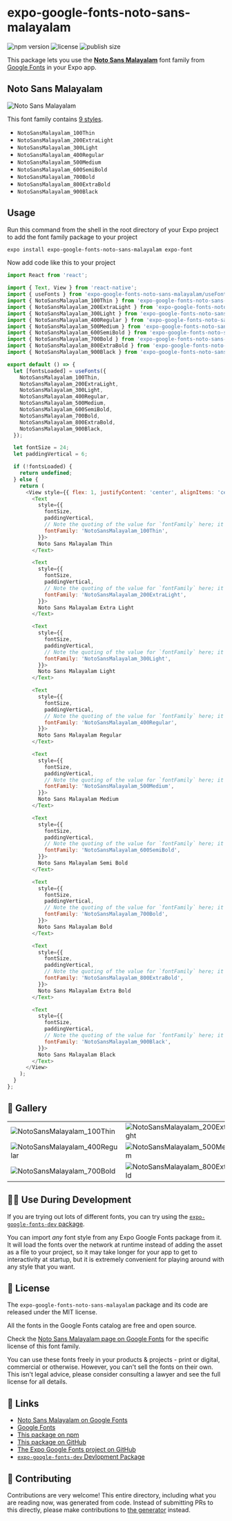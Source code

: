 # expo-google-fonts-noto-sans-malayalam

![npm version](https://flat.badgen.net/npm/v/expo-google-fonts-noto-sans-malayalam)
![license](https://flat.badgen.net/github/license/expo/google-fonts)
![publish size](https://flat.badgen.net/packagephobia/install/expo-google-fonts-noto-sans-malayalam)

This package lets you use the [**Noto Sans Malayalam**](https://fonts.google.com/specimen/Noto+Sans+Malayalam) font family from [Google Fonts](https://fonts.google.com/) in your Expo app.

## Noto Sans Malayalam

![Noto Sans Malayalam](./font-family.png)

This font family contains [9 styles](#-gallery).

- `NotoSansMalayalam_100Thin`
- `NotoSansMalayalam_200ExtraLight`
- `NotoSansMalayalam_300Light`
- `NotoSansMalayalam_400Regular`
- `NotoSansMalayalam_500Medium`
- `NotoSansMalayalam_600SemiBold`
- `NotoSansMalayalam_700Bold`
- `NotoSansMalayalam_800ExtraBold`
- `NotoSansMalayalam_900Black`

## Usage

Run this command from the shell in the root directory of your Expo project to add the font family package to your project
```sh
expo install expo-google-fonts-noto-sans-malayalam expo-font
```

Now add code like this to your project
```js
import React from 'react';

import { Text, View } from 'react-native';
import { useFonts } from 'expo-google-fonts-noto-sans-malayalam/useFonts';
import { NotoSansMalayalam_100Thin } from 'expo-google-fonts-noto-sans-malayalam/100Thin';
import { NotoSansMalayalam_200ExtraLight } from 'expo-google-fonts-noto-sans-malayalam/200ExtraLight';
import { NotoSansMalayalam_300Light } from 'expo-google-fonts-noto-sans-malayalam/300Light';
import { NotoSansMalayalam_400Regular } from 'expo-google-fonts-noto-sans-malayalam/400Regular';
import { NotoSansMalayalam_500Medium } from 'expo-google-fonts-noto-sans-malayalam/500Medium';
import { NotoSansMalayalam_600SemiBold } from 'expo-google-fonts-noto-sans-malayalam/600SemiBold';
import { NotoSansMalayalam_700Bold } from 'expo-google-fonts-noto-sans-malayalam/700Bold';
import { NotoSansMalayalam_800ExtraBold } from 'expo-google-fonts-noto-sans-malayalam/800ExtraBold';
import { NotoSansMalayalam_900Black } from 'expo-google-fonts-noto-sans-malayalam/900Black';

export default () => {
  let [fontsLoaded] = useFonts({
    NotoSansMalayalam_100Thin,
    NotoSansMalayalam_200ExtraLight,
    NotoSansMalayalam_300Light,
    NotoSansMalayalam_400Regular,
    NotoSansMalayalam_500Medium,
    NotoSansMalayalam_600SemiBold,
    NotoSansMalayalam_700Bold,
    NotoSansMalayalam_800ExtraBold,
    NotoSansMalayalam_900Black,
  });

  let fontSize = 24;
  let paddingVertical = 6;

  if (!fontsLoaded) {
    return undefined;
  } else {
    return (
      <View style={{ flex: 1, justifyContent: 'center', alignItems: 'center' }}>
        <Text
          style={{
            fontSize,
            paddingVertical,
            // Note the quoting of the value for `fontFamily` here; it expects a string!
            fontFamily: 'NotoSansMalayalam_100Thin',
          }}>
          Noto Sans Malayalam Thin
        </Text>

        <Text
          style={{
            fontSize,
            paddingVertical,
            // Note the quoting of the value for `fontFamily` here; it expects a string!
            fontFamily: 'NotoSansMalayalam_200ExtraLight',
          }}>
          Noto Sans Malayalam Extra Light
        </Text>

        <Text
          style={{
            fontSize,
            paddingVertical,
            // Note the quoting of the value for `fontFamily` here; it expects a string!
            fontFamily: 'NotoSansMalayalam_300Light',
          }}>
          Noto Sans Malayalam Light
        </Text>

        <Text
          style={{
            fontSize,
            paddingVertical,
            // Note the quoting of the value for `fontFamily` here; it expects a string!
            fontFamily: 'NotoSansMalayalam_400Regular',
          }}>
          Noto Sans Malayalam Regular
        </Text>

        <Text
          style={{
            fontSize,
            paddingVertical,
            // Note the quoting of the value for `fontFamily` here; it expects a string!
            fontFamily: 'NotoSansMalayalam_500Medium',
          }}>
          Noto Sans Malayalam Medium
        </Text>

        <Text
          style={{
            fontSize,
            paddingVertical,
            // Note the quoting of the value for `fontFamily` here; it expects a string!
            fontFamily: 'NotoSansMalayalam_600SemiBold',
          }}>
          Noto Sans Malayalam Semi Bold
        </Text>

        <Text
          style={{
            fontSize,
            paddingVertical,
            // Note the quoting of the value for `fontFamily` here; it expects a string!
            fontFamily: 'NotoSansMalayalam_700Bold',
          }}>
          Noto Sans Malayalam Bold
        </Text>

        <Text
          style={{
            fontSize,
            paddingVertical,
            // Note the quoting of the value for `fontFamily` here; it expects a string!
            fontFamily: 'NotoSansMalayalam_800ExtraBold',
          }}>
          Noto Sans Malayalam Extra Bold
        </Text>

        <Text
          style={{
            fontSize,
            paddingVertical,
            // Note the quoting of the value for `fontFamily` here; it expects a string!
            fontFamily: 'NotoSansMalayalam_900Black',
          }}>
          Noto Sans Malayalam Black
        </Text>
      </View>
    );
  }
};

```

## 🔡 Gallery


||||
|-|-|-|
|![NotoSansMalayalam_100Thin](.//100Thin/NotoSansMalayalam_100Thin.ttf.png)|![NotoSansMalayalam_200ExtraLight](.//200ExtraLight/NotoSansMalayalam_200ExtraLight.ttf.png)|![NotoSansMalayalam_300Light](.//300Light/NotoSansMalayalam_300Light.ttf.png)||
|![NotoSansMalayalam_400Regular](.//400Regular/NotoSansMalayalam_400Regular.ttf.png)|![NotoSansMalayalam_500Medium](.//500Medium/NotoSansMalayalam_500Medium.ttf.png)|![NotoSansMalayalam_600SemiBold](.//600SemiBold/NotoSansMalayalam_600SemiBold.ttf.png)||
|![NotoSansMalayalam_700Bold](.//700Bold/NotoSansMalayalam_700Bold.ttf.png)|![NotoSansMalayalam_800ExtraBold](.//800ExtraBold/NotoSansMalayalam_800ExtraBold.ttf.png)|![NotoSansMalayalam_900Black](.//900Black/NotoSansMalayalam_900Black.ttf.png)||


## 👩‍💻 Use During Development

If you are trying out lots of different fonts, you can try using the [`expo-google-fonts-dev` package](https://github.com/freeboub/google-fonts/tree/master/font-packages/dev#readme).

You can import *any* font style from any Expo Google Fonts package from it. It will load the fonts
over the network at runtime instead of adding the asset as a file to your project, so it may take longer
for your app to get to interactivity at startup, but it is extremely convenient
for playing around with any style that you want.

## 📖 License

The `expo-google-fonts-noto-sans-malayalam` package and its code are released under the MIT license.

All the fonts in the Google Fonts catalog are free and open source.

Check the [Noto Sans Malayalam page on Google Fonts](https://fonts.google.com/specimen/Noto+Sans+Malayalam) for the specific license of this font family.

You can use these fonts freely in your products & projects - print or digital, commercial or otherwise. However, you can't sell the fonts on their own. This isn't legal advice, please consider consulting a lawyer and see the full license for all details.

## 🔗 Links

- [Noto Sans Malayalam on Google Fonts](https://fonts.google.com/specimen/Noto+Sans+Malayalam)
- [Google Fonts](https://fonts.google.com/)
- [This package on npm](https://www.npmjs.com/package/expo-google-fonts-noto-sans-malayalam)
- [This package on GitHub](https://github.com/freeboub/google-fonts/tree/master/font-packages/noto-sans-malayalam)
- [The Expo Google Fonts project on GitHub](https://github.com/freeboub/google-fonts)
- [`expo-google-fonts-dev` Devlopment Package](https://github.com/freeboub/google-fonts/tree/master/font-packages/dev)

## 🤝 Contributing

Contributions are very welcome! This entire directory, including what you are reading now, was generated from code. Instead of submitting PRs to this directly, please make contributions to [the generator](https://github.com/freeboub/google-fonts/tree/master/packages/generator) instead.
